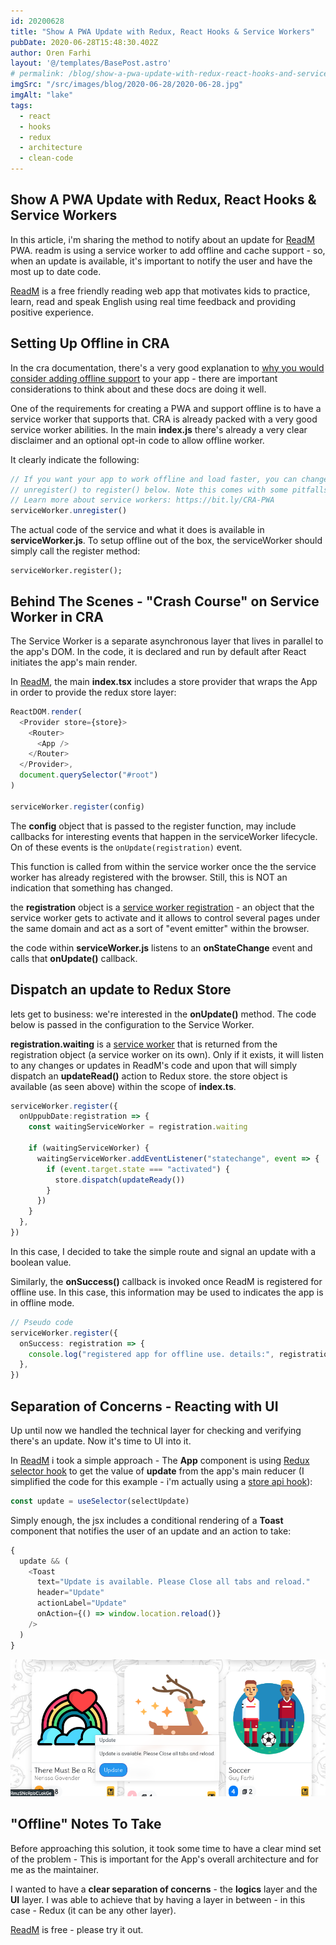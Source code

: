 ```yaml
---
id: 20200628
title: "Show A PWA Update with Redux, React Hooks & Service Workers"
pubDate: 2020-06-28T15:48:30.402Z
author: Oren Farhi
layout: '@/templates/BasePost.astro'
# permalink: /blog/show-a-pwa-update-with-redux-react-hooks-and-service workers/
imgSrc: "/src/images/blog/2020-06-28/2020-06-28.jpg"
imgAlt: "lake"
tags:
  - react
  - hooks
  - redux
  - architecture
  - clean-code
---
```


## Show A PWA Update with Redux, React Hooks & Service Workers

In this article, i'm sharing the method to notify about an update for [ReadM] PWA. readm is using a service worker to add offline and cache support - so, when an update is available, it's important to notify the user and have the most up to date code.

[ReadM] is a free friendly reading web app that motivates kids to practice, learn, read and speak English using real time feedback and providing positive experience.

## Setting Up Offline in CRA

In the cra documentation, there's a very good explanation to [why you would consider adding offline support] to your app - there are important considerations to think about and these docs are doing it well.

One of the requirements for creating a PWA and support offline is to have a service worker that supports that.
CRA is already packed with a very good service worker abilities. In the main **index.js** there's already a very clear disclaimer and an optional opt-in code to allow offline worker.

It clearly indicate the following:

```typescript
// If you want your app to work offline and load faster, you can change
// unregister() to register() below. Note this comes with some pitfalls.
// Learn more about service workers: https://bit.ly/CRA-PWA
serviceWorker.unregister()
```

The actual code of the service and what it does is available in **serviceWorker.js**.
To setup offline out of the box, the serviceWorker should simply call the register method:

```
serviceWorker.register();
```

## Behind The Scenes - "Crash Course" on Service Worker in CRA

The Service Worker is a separate asynchronous layer that lives in parallel to the app's DOM. In the code, it is declared and run by default after React initiates the app's main render.

In [ReadM], the main **index.tsx** includes a store provider that wraps the App in order to provide the redux store layer:

```typescript
ReactDOM.render(
  <Provider store={store}>
    <Router>
      <App />
    </Router>
  </Provider>,
  document.querySelector("#root")
)

serviceWorker.register(config)
```

The **config** object that is passed to the register function, may include callbacks for interesting events that happen in the serviceWorker lifecycle. On of these events is the `onUpdate(registration)` event.

This function is called from within the service worker once the the service worker has already registered with the browser. Still, this is NOT an indication that something has changed.

the **registration** object is a [service worker registration] - an object that the service worker gets to activate and it allows to control several pages under the same domain and act as a sort of "event emitter" within the browser.

the code within **serviceWorker.js** listens to an **onStateChange** event and calls that **onUpdate()** callback.

## Dispatch an update to Redux Store

lets get to business: we're interested in the **onUpdate()** method. The code below is passed in the configuration to the Service Worker.

**registration.waiting** is a [service worker] that is returned from the registration object (a service worker on its own). Only if it exists, it will listen to any changes or updates in ReadM's code and upon that will simply dispatch an **updateRead()** action to Redux store.
the store object is available (as seen above) within the scope of **index.ts**.

```typescript
serviceWorker.register({
  onUppubDate:registration => {
    const waitingServiceWorker = registration.waiting

    if (waitingServiceWorker) {
      waitingServiceWorker.addEventListener("statechange", event => {
        if (event.target.state === "activated") {
          store.dispatch(updateReady())
        }
      })
    }
  },
})
```

In this case, I decided to take the simple route and signal an update with a boolean value.

Similarly, the **onSuccess()** callback is invoked once ReadM is registered for offline use. In this case, this information may be used to indicates the app is in offline mode.

```typescript
// Pseudo code
serviceWorker.register({
  onSuccess: registration => {
    console.log("registered app for offline use. details:", registration)
  },
})
```

## Separation of Concerns - Reacting with UI

Up until now we handled the technical layer for checking and verifying there's an update. Now it's time to UI into it.

In [ReadM] i took a simple approach - The **App** component is using [Redux selector hook] to get the value of **update** from the app's main reducer (I simplified the code for this example - i'm actually using a [store api hook]):

```typescript
const update = useSelector(selectUpdate)
```

Simply enough, the jsx includes a conditional rendering of a **Toast** component that notifies the user of an update and an action to take:

```typescript
{
  update && (
    <Toast
      text="Update is available. Please Close all tabs and reload."
      header="Update"
      actionLabel="Update"
      onAction={() => window.location.reload()}
    />
  )
}
```

![alt text][toastui]

## "Offline" Notes To Take

Before approaching this solution, it took some time to have a clear mind set of the problem - This is important for the App's overall architecture and for me as the maintainer.

I wanted to have a **clear separation of concerns** - the **logics** layer and the **UI** layer. I was able to achieve that by having a layer in between - in this case - Redux (it can be any other layer).

[ReadM] is free - please try it out.

[readm]: https://readm.app
[service worker]: https://developer.mozilla.org/en-US/docs/Web/API/ServiceWorkerRegistration/waiting
[service worker registration]: https://developer.mozilla.org/en-US/docs/Web/API/ServiceWorkerRegistration
[why you would consider adding offline support]: https://create-react-app.dev/docs/making-a-progressive-web-app/#why-opt-in
[store api hook]: https://orizens.com/blog/how-to-not-have-a-mess-with-react-hooks-and-redux/
[redux selector hook]: https://react-redux.js.org/api/hooks#useselector
[toastui]: /src/images/blog/2020-06-28/toast.png "Toast for an app update."
